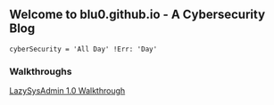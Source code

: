 ## Welcome to blu0.github.io  - A Cybersecurity Blog
`cyberSecurity = 'All Day' !Err: 'Day'`

### Walkthroughs
[LazySysAdmin 1.0 Walkthrough](https://blu0.github.io/LSAWalkthrough)

